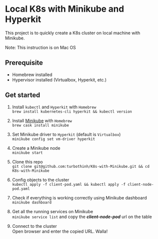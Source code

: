 # Local K8s with Minikube and Hyperkit

This project is to quickly create a K8s cluster on local machine with Minikube.

Note: This instruction is on Mac OS

## Prerequisite
- Homebrew installed
- Hypervisor installed (Virtualbox, Hyperkit, etc.)

## Get started

1. Install `kubectl` and `Hyperkit` with `Homebrew`  
   ```brew install kubernetes-cli hyperkit && kubectl version```
   
2. Install [Minikube](https://github.com/kubernetes/minikube) with `Homebrew`  
   ```brew cask install minikube```

3. Set Minikube driver to `Hyperkit` (default is `Virtualbox`)  
   `minikube config set vm-driver hyperkit`

4. Create a Minikube node  
   ```minikube start```

5. Clone this repo  
   ```git clone git@github.com:turbothinh/K8s-with-Minikube.git && cd K8s-with-Minikube```

6. Config objects to the cluster  
   ```kubectl apply -f client-pod.yaml && kubectl apply -f client-node-pod.yaml```

7. Check if everything is working correctly using Minikube dashboard  
   ```minikube dashboard```

8. Get all the running services on Minikube  
   ```minikube service list``` and copy the __*client-node-pod*__ url on the table

9. Connect to the cluster  
   Open browser and enter the copied URL. Walla!
    
